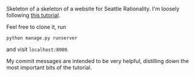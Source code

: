 Skeleton of a skeleton of a website for Seattle Rationality. I'm loosely following [this tutorial][tutorial].

Feel free to clone it, run

    python manage.py runserver

and visit `localhost:8000`.

My commit messages are intended to be very helpful, distilling down the most important bits of the tutorial.


[tutorial]: https://docs.djangoproject.com/en/1.9/intro/tutorial01
